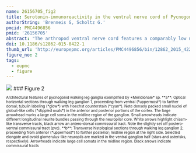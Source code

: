 ```yaml
---
name: 26156705_fig2
title: Serotonin-immunoreactivity in the ventral nerve cord of Pycnogonida--support for individually identifiable neurons as ancestral feature of the arthropod nervous system.
authorString: 'Brenneis G, Scholtz G.'
pmcid: PMC4496856
pmid: '26156705'
abstract: "The arthropod ventral nerve cord features a comparably low number of serotonin-immunoreactive neurons, occurring in segmentally repeated arrays. In different crustaceans and hexapods, these neurons have been individually identified\_and even inter-specifically homologized, based on their soma positions and neurite morphologies. Stereotypic sets of serotonin-immunoreactive neurons are also present in myriapods, whereas in the investigated chelicerates segmental neuron clusters with higher and variable cell numbers have been reported. This led to the suggestion that individually identifiable serotonin-immunoreactive neurons are an apomorphic feature of the Mandibulata. To test the validity of this neurophylogenetic hypothesis, we studied serotonin-immunoreactivity in three species of Pycnogonida (sea spiders). This group of marine arthropods is nowadays most plausibly resolved as sister group to all other extant chelicerates, rendering its investigation crucial for a reliable reconstruction of arthropod nervous system evolution.In all three investigated pycnogonids, the ventral walking leg ganglia contain different types of serotonin-immunoreactive neurons, the somata of which occurring mostly singly or in pairs within the ganglionic cortex. Several of these neurons are readily and consistently identifiable due to their stereotypic soma position and characteristic neurite morphology. They can be clearly homologized across different ganglia and different specimens as well as across the three species. Based on these homologous neurons, we reconstruct for their last common ancestor (presumably the pycnogonid stem species) a minimal repertoire of at least seven identified serotonin-immunoreactive neurons per hemiganglion. Beyond that, each studied species features specific pattern variations, which include also some neurons that were not reliably labeled in all specimens.Our results unequivocally demonstrate the presence of individually identifiable serotonin-immunoreactive neurons in the pycnogonid ventral nerve cord. Accordingly, the validity of this neuroanatomical feature as apomorphy of Mandibulata is questioned and we suggest it to be ancestral for arthropods instead. The pronounced disparities between the segmental pattern in pycnogonids and the one of studied euchelicerates call for denser sampling within the latter taxon. By contrast, overall similarities between the pycnogonid and myriapod patterns may be indicative of single cell homologies in these two taxa. This notion awaits further substantiation from future studies."
doi: 10.1186/s12862-015-0422-1
thumb_url: 'http://europepmc.org/articles/PMC4496856/bin/12862_2015_422_Fig2_HTML.gif'
figure_no: 2
tags:
  - eupmc
  - figure
---
```

<img src='http://europepmc.org/articles/PMC4496856/bin/12862_2015_422_Fig2_HTML.jpg' style='max-height: 300px'>
### Figure 2
<p style='font-size: 10px;'>Architectural features of pycnogonid walking leg ganglia exemplified by *Meridionale* sp. **a**: Optical horizontal sections through walking leg ganglion 1, proceeding from ventral (*uppermost*) to farther dorsal; tubulin labeling (*glow*) with Hoechst counterstain (*cyan*). Note densely packed small nuclei of globuli-like cells (*stippled ovals*) in the anterior and posterior portions of the cortex. The large arrowhead marks a large cell soma in the midline region of the ganglion. Small arrowheads indicate different longitudinal neurite bundles passing through the neuropilar core. White arrows highlight chiasm-like transverse tracts, black arrow an antero-dorsal commissural tract. Note the slightly set off postero-ventral commissural tract (pvc). **b**: Transverse histological sections through walking leg ganglion 2, proceeding from anterior (*uppermost*) to farther posterior; midline region at the right side. Selected elongate and ovoid glomerulus-like neuropils are marked in the ventral ganglion half (stars and asterisks, respectively). Arrowheads indicate large cell somata in the midline region. Black arrows indicate commissural tracts</p>